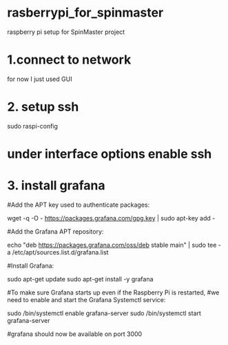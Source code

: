# rasberrypi_for_spinmaster
raspberry pi setup for SpinMaster project


# 1.**connect to network**
for now I just used GUI 

# 2. **setup ssh**
sudo raspi-config
# under interface options enable ssh

# 3. **install grafana**
  #Add the APT key used to authenticate packages:
  
  wget -q -O - https://packages.grafana.com/gpg.key | sudo apt-key add -

  #Add the Grafana APT repository:
  
  echo "deb https://packages.grafana.com/oss/deb stable main" | sudo tee -a /etc/apt/sources.list.d/grafana.list

  #Install Grafana:
  
  sudo apt-get update
  sudo apt-get install -y grafana
  
  #To make sure Grafana starts up even if the Raspberry Pi is restarted,
  #we need to enable and start the Grafana Systemctl service:
  
  sudo /bin/systemctl enable grafana-server
  sudo /bin/systemctl start grafana-server
  
  #grafana should now be available on port 3000
